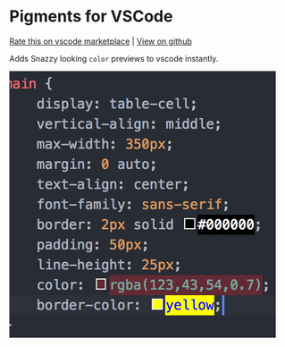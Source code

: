 # Pigments for VSCode

[Rate this on vscode marketplace](https://marketplace.visualstudio.com/items?itemName=jaspernorth.vscode-pigments) | [View on github](https://github.com/DeMoorJasper/vscode-pigments)

Adds Snazzy looking `color` previews to vscode instantly.

![preview](https://github.com/DeMoorJasper/vscode-pigments/raw/master/preview.jpg)